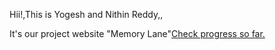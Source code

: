 Hii!,This is Yogesh and Nithin Reddy,,

It's our project website "Memory Lane"<a href="https://yogku.github.io/" target="_blank">Check progress so far.</a>





